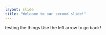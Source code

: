 ```yaml
---
layout: slide
title: "Welcome to our second slide!"
---
```

testing the things
Use the left arrow to go back!
